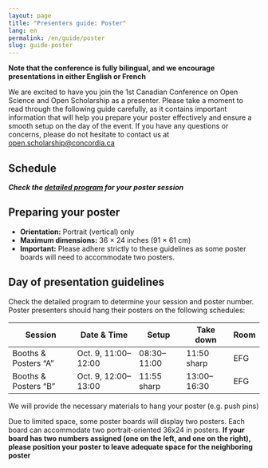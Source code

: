 ```yaml
---
layout: page
title: "Presenters guide: Poster"
lang: en
permalink: /en/guide/poster
slug: guide-poster
---
```

**Note that the conference is fully bilingual, and we encourage presentations in either English or French**

We are excited to have you join the 1st Canadian Conference on Open Science and Open Scholarship as a presenter. Please take a moment to read through the following guide carefully, as it contains important information that will help you prepare your poster effectively and ensure a smooth setup on the day of the event. If you have any questions or concerns, please do not hesitate to contact us at <open.scholarship@concordia.ca>

## Schedule

***Check the [detailed program](/assets/files/detailed_program_sep17.pdf) for your poster session***

## Preparing your poster

- **Orientation:** Portrait (vertical) only
- **Maximum dimensions:** 36 × 24 inches (91 × 61 cm)
- **Important:** Please adhere strictly to these guidelines as some poster boards will need to accommodate two posters.

## Day of presentation guidelines

Check the detailed program to determine your session and poster number. Poster presenters should hang their posters on the following schedules:

| Session               | Date & Time                  | Setup          | Take down      | Room |
|------------------------|------------------------------|----------------|----------------|------|
| Booths & Posters “A”   | Oct. 9, 11:00–12:00 | 08:30–11:00    | 11:50 sharp    | EFG  |
| Booths & Posters “B”   | Oct. 9, 12:00–13:00 | 11:55 sharp    | 13:00–16:30    | EFG  |

We will provide the necessary materials to hang your poster (e.g. push pins)

Due to limited space,  some poster boards will display two posters. Each board can accommodate two portrait-oriented 36x24 in posters. **If your board has two numbers assigned (one on the left, and one on the right), please position your poster to leave adequate space for the neighboring poster**
